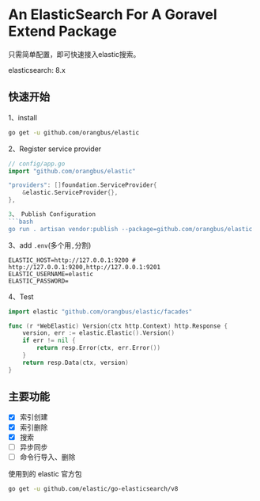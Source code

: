 # An ElasticSearch For A Goravel Extend Package

只需简单配置，即可快速接入elastic搜索。

elasticsearch: 8.x

## 快速开始
1、install
```bash
go get -u github.com/orangbus/elastic
```

2、Register service provider
```go
// config/app.go
import "github.com/orangbus/elastic"

"providers": []foundation.ServiceProvider{
    &elastic.ServiceProvider{},
},

3、 Publish Configuration
```bash
go run . artisan vendor:publish --package=github.com/orangbus/elastic
```
3、add `.env`(多个用`,`分割)
```
ELASTIC_HOST=http://127.0.0.1:9200 # http://127.0.0.1:9200,http://127.0.0.1:9201
ELASTIC_USERNAME=elastic
ELASTIC_PASSWORD=
```
4、Test
```go
import elastic "github.com/orangbus/elastic/facades"

func (r *WebElastic) Version(ctx http.Context) http.Response {
	version, err := elastic.Elastic().Version()
	if err != nil {
		return resp.Error(ctx, err.Error())
	}
	return resp.Data(ctx, version)
}
```

## 主要功能
- [x] 索引创建
- [x] 索引删除
- [x] 搜索
- [ ] 异步同步
- [ ] 命令行导入、删除

使用到的 elastic 官方包
```bash
go get -u github.com/elastic/go-elasticsearch/v8
```
